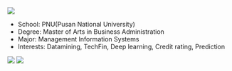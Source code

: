 <img src="https://capsule-render.vercel.app/api?type=Waving&color=auto&height=200&section=header&text=Profile&fontSize=90" />

- School: PNU(Pusan National University)
- Degree: Master of Arts in Business Administration
- Major: Management Information Systems
- Interests: Datamining, TechFin, Deep learning, Credit rating, Prediction

<a href="https://www.python.org/" target="_blank"><img src="https://img.shields.io/badge/Python-008000?style=flat&logo=#3776AB&logoColor=FFFFFF"/></a>
<a href="https://www.python.org/" target="_blank"><img src="https://img.shields.io/badge/Python-#008000?style=flat&logo=#3776AB&logoColor=FFFFFF"/></a>
